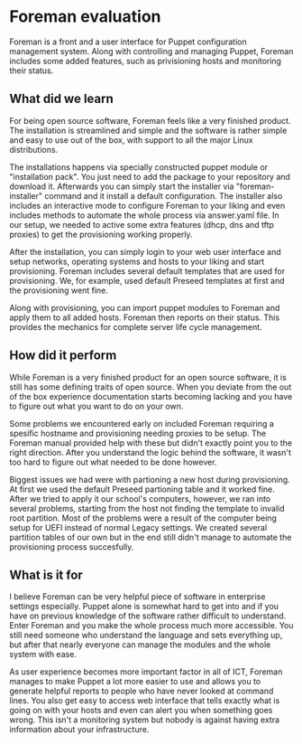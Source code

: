# Foreman evaluation

Foreman is a front and a user interface for Puppet configuration management system. Along with controlling and managing Puppet, Foreman includes some added features, such as privisioning hosts and monitoring their status. 

## What did we learn

For being open source software, Foreman feels like a very finished product. The installation is streamlined and simple and the software is rather simple and easy to use out of the box, with support to all the major Linux distributions.

The installations happens via specially constructed puppet module or "installation pack". You just need to add the package to your repository and download it. Afterwards you can simply start the installer via "foreman-installer" command and it install a default configuration. The installer also includes an interactive mode to configure Foreman to your liking and even includes methods to automate the whole process via answer.yaml file. In our setup, we needed to active some extra features (dhcp, dns and tftp proxies) to get the provisioning working properly. 

After the installation, you can simply login to your web user interface and setup networks, operating systems and hosts to your liking and start provisioning. Foreman includes several default templates that are used for provisioning. We, for example, used default Preseed templates at first and the provisioning went fine. 

Along with provisioning, you can import puppet modules to Foreman and apply them to all added hosts. Foreman then reports on their status. This provides the mechanics for complete server life cycle management. 

## How did it perform

While Foreman is a very finished product for an open source software, it is still has some defining traits of open source. When you deviate from the out of the box experience documentation starts becoming lacking and you have to figure out what you want to do on your own. 

Some problems we encountered early on included Foreman requiring a spesific hostname and provisioning needing proxies to be setup. The Foreman manual provided help with these but didn't exactly point you to the right direction. After you understand the logic behind the software, it wasn't too hard to figure out what needed to be done however. 

Biggest issues we had were with partioning a new host during provisioning. At first we used the default Preseed partioning table and it worked fine. After we tried to apply it our school's computers, however, we ran into several problems, starting from the host not finding the template to invalid root partition. Most of the problems were a result of the computer being setup for UEFI instead of normal Legacy settings. We created several partition tables of our own but in the end still didn't manage to automate the provisioning process succesfully. 

## What is it for

I believe Foreman can be very helpful piece of software in enterprise settings especially. Puppet alone is somewhat hard to get into and if you have on previous knowledge of the software rather difficult to understand. Enter Foreman and you make the whole process much more accessible. You still need someone who understand the language and sets everything up, but after that nearly everyone can manage the modules and the whole system with ease. 

As user experience becomes more important factor in all of ICT, Foreman manages to make Puppet a lot more easier to use and allows you to generate helpful reports to people who have never looked at command lines. You also get easy to access web interface that tells exactly what is going on with your hosts and even can alert you when something goes wrong. This isn't a monitoring system but nobody is against having extra information about your infrastructure.

